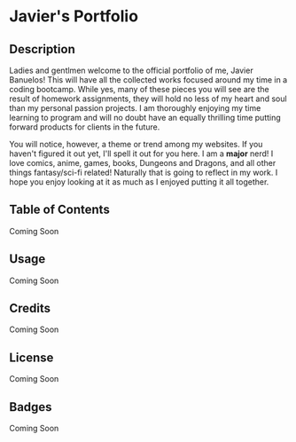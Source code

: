 # Javier's Portfolio

## Description 

Ladies and gentlmen welcome to the official portfolio of me, Javier Banuelos! This will have all the collected works focused around my time in a coding bootcamp. While yes, many of these pieces you will see are the result of homework assignments, they will hold no less of my heart and soul than my personal passion projects. I am thoroughly enjoying my time learning to program and will no doubt have an equally thrilling time putting forward products for clients in the future.

You will notice, however, a theme or trend among my websites. If you haven't figured it out yet, I'll spell it out for you here. I am a **major** nerd! I love comics, anime, games, books, Dungeons and Dragons, and all other things fantasy/sci-fi related! Naturally that is going to reflect in my work. I hope you enjoy looking at it as much as I enjoyed putting it all together.

## Table of Contents

Coming Soon

## Usage

Coming Soon

## Credits

Coming Soon

## License

Coming Soon

## Badges

Coming Soon



